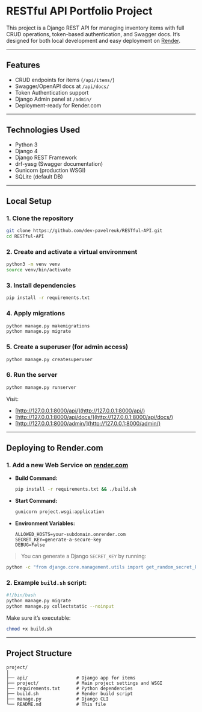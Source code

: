 # RESTful API Portfolio Project

This project is a Django REST API for managing inventory items with full CRUD operations, token-based authentication, and Swagger docs. It’s designed for both local development and easy deployment on [Render](https://render.com).

---

## Features

- CRUD endpoints for items (`/api/items/`)
- Swagger/OpenAPI docs at `/api/docs/`
- Token Authentication support
- Django Admin panel at `/admin/`
- Deployment-ready for Render.com

---

## Technologies Used

- Python 3
- Django 4
- Django REST Framework
- drf-yasg (Swagger documentation)
- Gunicorn (production WSGI)
- SQLite (default DB)

---

## Local Setup

### 1. Clone the repository

```bash
git clone https://github.com/dev-pavelreuk/RESTful-API.git
cd RESTful-API
```

### 2. Create and activate a virtual environment

```bash
python3 -m venv venv
source venv/bin/activate
```

### 3. Install dependencies

```bash
pip install -r requirements.txt
```

### 4. Apply migrations

```bash
python manage.py makemigrations
python manage.py migrate
```

### 5. Create a superuser (for admin access)

```bash
python manage.py createsuperuser
```

### 6. Run the server

```bash
python manage.py runserver
```

Visit:

- [http://127.0.0.1:8000/api/](http://127.0.0.1:8000/api/)
- [http://127.0.0.1:8000/api/docs/](http://127.0.0.1:8000/api/docs/)
- [http://127.0.0.1:8000/admin/](http://127.0.0.1:8000/admin/)

---

## Deploying to Render.com

### 1. Add a new Web Service on [render.com](https://render.com)

- **Build Command:**
  ```bash
  pip install -r requirements.txt && ./build.sh
  ```

- **Start Command:**
  ```bash
  gunicorn project.wsgi:application
  ```

- **Environment Variables:**
  ```
  ALLOWED_HOSTS=your-subdomain.onrender.com
  SECRET_KEY=generate-a-secure-key
  DEBUG=False
  ```

> You can generate a Django `SECRET_KEY` by running:
```bash
python -c "from django.core.management.utils import get_random_secret_key; print(get_random_secret_key())"
```

### 2. Example `build.sh` script:

```bash
#!/bin/bash
python manage.py migrate
python manage.py collectstatic --noinput
```

Make sure it’s executable:

```bash
chmod +x build.sh
```

---

## Project Structure

```
project/
│
├── api/                  # Django app for items
├── project/              # Main project settings and WSGI
├── requirements.txt      # Python dependencies
├── build.sh              # Render build script
├── manage.py             # Django CLI
└── README.md             # This file
```
